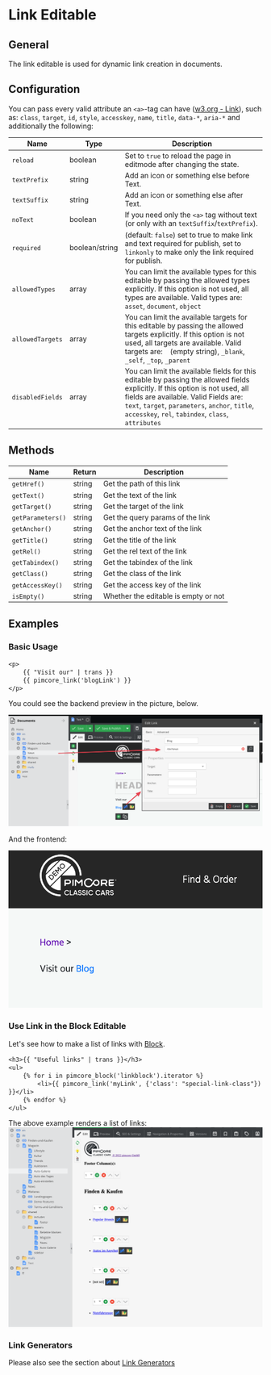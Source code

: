 # Link Editable

## General 

The link editable is used for dynamic link creation in documents.

## Configuration

You can pass every valid attribute an `<a>`-tag can have ([w3.org - Link](https://www.w3.org/TR/html52/textlevel-semantics.html#the-a-element)), 
such as: `class`, `target`, `id`, `style`, `accesskey`, `name`, `title`, `data-*`, `aria-*` and additionally the following: 

| Name             | Type           | Description                                                                                                                                                                                                                                                                     |
|------------------|----------------|---------------------------------------------------------------------------------------------------------------------------------------------------------------------------------------------------------------------------------------------------------------------------------|
| `reload`         | boolean        | Set to `true` to reload the page in editmode after changing the state.                                                                                                                                                                                                          |
| `textPrefix`     | string         | Add an icon or something else before Text.                                                                                                                                                                                                                                      |
| `textSuffix`     | string         | Add an icon or something else after Text.                                                                                                                                                                                                                                       |
| `noText`         | boolean        | If you need only the `<a>` tag without text (or only with an `textSuffix`/`textPrefix`).                                                                                                                                                                                        |
| `required`       | boolean/string | (default: `false`) set to true to make link and text required for publish, set to `linkonly` to make only the link required for publish.                                                                                                                                        |
| `allowedTypes`   | array          | You can limit the available types for this editable by passing the allowed types explicitly. If this option is not used, all types are available. Valid types are: `asset`, `document`, `object`                                                                                |
| `allowedTargets` | array          | You can limit the available targets for this editable by passing the allowed targets explicitly. If this option is not used, all targets are available. Valid targets are: ` ` (empty string), `_blank`, `_self`, `_top`, `_parent`                                             |
| `disabledFields` | array          | You can limit the available fields for this editable by passing the allowed fields explicitly. If this option is not used, all fields are available. Valid Fields are: `text`, `target`, `parameters`, `anchor`, `title`, `accesskey`, `rel`, `tabindex`, `class`, `attributes` |

## Methods

| Name              | Return      | Description                          |
|-------------------|-------------|--------------------------------------|
| `getHref()`       | string      | Get the path of this link            |
| `getText()`       | string      | Get the text of the link             |
| `getTarget()`     | string      | Get the target of the link           |
| `getParameters()` | string      | Get the query params of the link     |
| `getAnchor()`     | string      | Get the anchor text of the link      |
| `getTitle()`      | string      | Get the title of the link            |
| `getRel()`        | string      | Get the rel text of the link         |
| `getTabindex()`   | string      | Get the tabindex of the link         |
| `getClass()`      | string      | Get the class of the link            |
| `getAccessKey()`  | string      | Get the access key of the link       |
| `isEmpty()`       | string      | Whether the editable is empty or not |

## Examples

### Basic Usage

```twig
<p>
    {{ "Visit our" | trans }}
    {{ pimcore_link('blogLink') }}
</p>
```

You could see the backend preview in the picture, below.

![Link editable - adminitration panel](../../img/editables_link_backend_preview.png)

And the frontend:

![Link editable - frontend](../../img/editables_link_frontend_preview.png)



### Use Link in the Block Editable

Let's see how to make a list of links with [Block](./06_Block.md).

```twig
<h3>{{ "Useful links" | trans }}</h3>
<ul>
    {% for i in pimcore_block('linkblock').iterator %}
        <li>{{ pimcore_link('myLink', {'class': "special-link-class"}) }}</li>
    {% endfor %}
</ul>
```

The above example renders a list of links: 
![The links list in the backend](../../img/editables_link_inside_block.png)

### Link Generators

Please also see the section about [Link Generators](../../05_Objects/01_Object_Classes/05_Class_Settings/30_Link_Generator.md)





